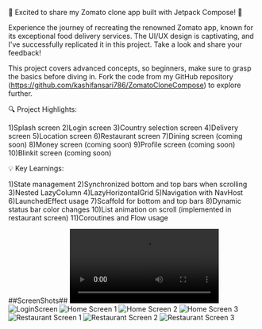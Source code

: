 🚀 Excited to share my Zomato clone app built with Jetpack Compose! 🚀

Experience the journey of recreating the renowned Zomato app, known for its exceptional food delivery services. The UI/UX design is captivating, and I've successfully replicated it in this project. Take a look and share your feedback!

This project covers advanced concepts, so beginners, make sure to grasp the basics before diving in. Fork the code from my GitHub repository (https://github.com/kashifansari786/ZomatoCloneCompose) to explore further.

🔍 Project Highlights:

1)Splash screen
2)Login screen
3)Country selection screen
4)Delivery screen
5)Location screen
6)Restaurant screen
7)Dining screen (coming soon)
8)Money screen (coming soon)
9)Profile screen (coming soon)
10)Blinkit screen (coming soon)

💡 Key Learnings:

1)State management
2)Synchronized bottom and top bars when scrolling
3)Nested LazyColumn
4)LazyHorizontalGrid
5)Navigation with NavHost
6)LaunchedEffect usage
7)Scaffold for bottom and top bars
8)Dynamic status bar color changes
10)List animation on scroll (implemented in restaurant screen)
11)Coroutines and Flow usage

##ScreenShots##
![Video](screenshots/zomato_video.MOV)
![LoginScreen](screenshots/login_screen.png)
![Home Screen 1](screenshots/home_screen_1.png)
![Home Screen 2](screenshots/home_screen_2.png)
![Home Screen 3](screenshots/home_screen_3.png)
![Restaurant Screen 1](screenshots/restaurant_screen_1.png)
![Restaurant Screen 2](screenshots/restaurant_screen_2.png)
![Restaurant Screen 3](screenshots/restaurant_screen_3.png)


